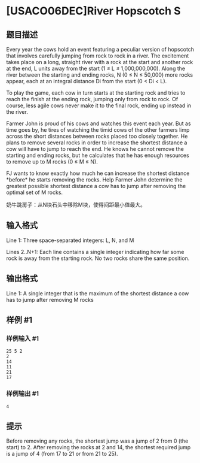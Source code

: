 # [USACO06DEC]River Hopscotch S

## 题目描述

Every year the cows hold an event featuring a peculiar version of hopscotch that involves carefully jumping from rock to rock in a river. The excitement takes place on a long, straight river with a rock at the start and another rock at the end, L units away from the start (1 ≤ L ≤ 1,000,000,000). Along the river between the starting and ending rocks, N (0 ≤ N ≤ 50,000) more rocks appear, each at an integral distance Di from the start (0 < Di < L).

To play the game, each cow in turn starts at the starting rock and tries to reach the finish at the ending rock, jumping only from rock to rock. Of course, less agile cows never make it to the final rock, ending up instead in the river.

Farmer John is proud of his cows and watches this event each year. But as time goes by, he tires of watching the timid cows of the other farmers limp across the short distances between rocks placed too closely together. He plans to remove several rocks in order to increase the shortest distance a cow will have to jump to reach the end. He knows he cannot remove the starting and ending rocks, but he calculates that he has enough resources to remove up to M rocks (0 ≤ M ≤ N).

FJ wants to know exactly how much he can increase the shortest distance \*before\* he starts removing the rocks. Help Farmer John determine the greatest possible shortest distance a cow has to jump after removing the optimal set of M rocks.

奶牛跳房子：从N块石头中移除M块，使得间距最小值最大。


## 输入格式

Line 1: Three space-separated integers: L, N, and M


Lines 2..N+1: Each line contains a single integer indicating how far some rock is away from the starting rock. No two rocks share the same position.


## 输出格式

Line 1: A single integer that is the maximum of the shortest distance a cow has to jump after removing M rocks


## 样例 #1

### 样例输入 #1
```
25 5 2
2
14
11
21
17
```

### 样例输出 #1

```
4
```

## 提示

Before removing any rocks, the shortest jump was a jump of 2 from 0 (the start) to 2. After removing the rocks at 2 and 14, the shortest required jump is a jump of 4 (from 17 to 21 or from 21 to 25).

